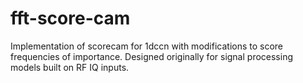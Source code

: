 # fft-score-cam
Implementation of scorecam for 1dccn with modifications to score frequencies of importance. Designed originally for signal processing models built on RF IQ inputs.
